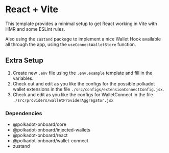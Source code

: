 # React + Vite

This template provides a minimal setup to get React working in Vite with HMR and some ESLint rules.

Also using the `zustand` package to implement a nice Wallet Hook available all through the app, using the `useConnectWalletStore` function.

## Extra Setup

1. Create new `.env` file using the `.env.example` template and fill in the variables.
2. Check out and edit as you like the configs for the possible polkadot wallet extensions in the file `./src/configs/extensionConnectConfig.jsx`.
3. Check and edit as you like the configs for WalletConnect in the file `./src/providers/walletProviderAggregator.jsx`

### Dependencies

- @polkadot-onboard/core
- @polkadot-onboard/injected-wallets
- @polkadot-onboard/react
- @polkadot-onboard/wallet-connect
- zustand

